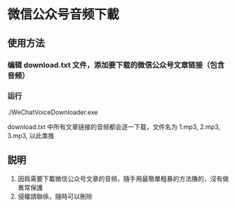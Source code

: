 # 微信公众号音频下載

## 使用方法

### 编辑 download.txt 文件，添加要下载的微信公众号文章链接（包含音频）

### 运行
./WeChatVoiceDownloader.exe

download.txt 中所有文章链接的音频都会逐一下载，文件名为 1.mp3, 2.mp3, 3.mp3, 以此类推

## 説明

1. 因爲需要下載微信公众号文章的音频，隨手用最簡單粗暴的方法擼的，沒有做異常保護
2. 侵權請聯係，隨時可以刪除
